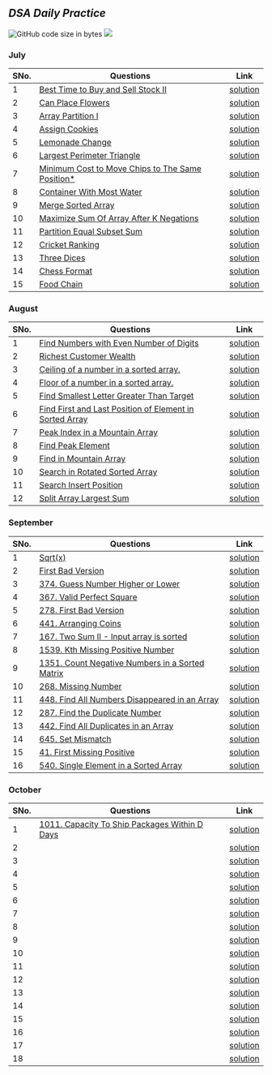 ## *DSA Daily Practice*
![GitHub code size in bytes](https://img.shields.io/github/languages/code-size/classickartik/dsa-daily-practice?color=red&logoColor=blue)
![](https://tokei.rs/b1/github/classickartik/dsa-daily-practice)

### **July**
| SNo. | Questions | Link |
| - | - | - |
| 1 | [Best Time to Buy and Sell Stock II](https://leetcode.com/problems/best-time-to-buy-and-sell-stock-ii/) | [solution](July/1.cpp) |
| 2 | [Can Place Flowers](https://leetcode.com/problems/can-place-flowers/) | [solution](July/2.cpp) |
| 3 | [Array Partition I](https://leetcode.com/problems/array-partition-i/) | [solution](July/3.cpp) |
| 4 | [Assign Cookies](https://leetcode.com/problems/assign-cookies/) | [solution](July/4.cpp) |
| 5 | [Lemonade Change](https://leetcode.com/problems/lemonade-change/) | [solution](July/5.cpp) |
| 6 | [Largest Perimeter Triangle](https://leetcode.com/problems/largest-perimeter-triangle/) | [solution](July/6.cpp) |
| 7 | [Minimum Cost to Move Chips to The Same Position*](https://leetcode.com/problems/minimum-cost-to-move-chips-to-the-same-position/) | [solution](July/7.cpp) |
| 8 | [Container With Most Water](https://leetcode.com/problems/container-with-most-water/) | [solution](July/8.cpp) |
| 9 | [Merge Sorted Array](https://leetcode.com/problems/merge-sorted-array/) | [solution](July/9.cpp) |
| 10 | [Maximize Sum Of Array After K Negations](https://leetcode.com/problems/maximize-sum-of-array-after-k-negations/) | [solution](July/10.cpp) |
| 11 | [Partition Equal Subset Sum](https://leetcode.com/problems/partition-equal-subset-sum/) | [solution](July/11.cpp) |
| 12 | [Cricket Ranking](https://www.codechef.com/START6C/problems/CRICRANK) | [solution](July/12.cpp) |
| 13 | [Three Dices](https://www.codechef.com/START6C/problems/THREDICE) | [solution](July/13.cpp) |
| 14 | [Chess Format ](https://www.codechef.com/START7C/problems/CHSFORMT) | [solution](July/14.cpp) |
| 15 | [Food Chain ](https://www.codechef.com/START7C/problems/FODCHAIN) | [solution](July/15.cpp) |

### **August**
| SNo. | Questions | Link |
| - | - | - |
| 1 | [Find Numbers with Even Number of Digits](https://leetcode.com/problems/find-numbers-with-even-number-of-digits/) | [solution](August/1.java) |
| 2 | [Richest Customer Wealth](https://leetcode.com/problems/richest-customer-wealth/) | [solution](August/2.java) |
| 3 | [Ceiling of a number in a sorted array.]() | [solution](August/3.java) |
| 4 | [Floor of a number in a sorted array.]() | [solution](August/4.java) |
| 5 | [Find Smallest Letter Greater Than Target](https://leetcode.com/problems/find-smallest-letter-greater-than-target/) | [solution](August/5.java) |
| 6 | [Find First and Last Position of Element in Sorted Array](https://leetcode.com/problems/find-first-and-last-position-of-element-in-sorted-array/) | [solution](August/6.java) |
| 7 | [ Peak Index in a Mountain Array](https://leetcode.com/problems/peak-index-in-a-mountain-array/) | [solution](August/7.java) |
| 8 | [Find Peak Element](https://leetcode.com/problems/find-peak-element/) | [solution](August/8.java) |
| 9 | [Find in Mountain Array](https://leetcode.com/problems/find-in-mountain-array/) | [solution](August/9.java) |
| 10 | [Search in Rotated Sorted Array](https://leetcode.com/problems/search-in-rotated-sorted-array/) | [solution](August/10.java) |
| 11 | [ Search Insert Position](https://leetcode.com/problems/search-insert-position/) | [solution](August/11.java) |
| 12 | [ Split Array Largest Sum](https://leetcode.com/problems/split-array-largest-sum/) | [solution](August/12.java) |

### **September**
| SNo. | Questions | Link |
| - | - | - |
| 1 | [Sqrt(x)](https://leetcode.com/problems/sqrtx/) | [solution](September/1.java) |
| 2 | [First Bad Version](https://leetcode.com/problems/first-bad-version/) | [solution](September/2.java) |
| 3 | [374. Guess Number Higher or Lower](https://leetcode.com/problems/guess-number-higher-or-lower/) | [solution](September/3.java) |
| 4 | [367. Valid Perfect Square](https://leetcode.com/problems/valid-perfect-square/) | [solution](September/4.java) |
| 5 | [278. First Bad Version](https://leetcode.com/problems/first-bad-version/) | [solution](September/5.java) |
| 6 | [441. Arranging Coins](https://leetcode.com/problems/arranging-coins/) | [solution](September/6.java) |
| 7 | [167. Two Sum II - Input array is sorted](https://leetcode.com/problems/two-sum-ii-input-array-is-sorted/) | [solution](September/7.java) |
| 8 | [1539. Kth Missing Positive Number](https://leetcode.com/problems/kth-missing-positive-number/) | [solution](September/8.java) |
| 9 | [1351. Count Negative Numbers in a Sorted Matrix](https://leetcode.com/problems/count-negative-numbers-in-a-sorted-matrix/) | [solution](September/9.java) |
| 10 | [268. Missing Number](https://leetcode.com/problems/missing-number/) | [solution](September/10.java) |
| 11 | [448. Find All Numbers Disappeared in an Array](https://leetcode.com/problems/find-all-numbers-disappeared-in-an-array/) | [solution](September/11.java) |
| 12 | [287. Find the Duplicate Number](https://leetcode.com/problems/find-the-duplicate-number/) | [solution](September/12.java) |
| 13 | [442. Find All Duplicates in an Array](https://leetcode.com/problems/find-all-duplicates-in-an-array/) | [solution](September/13.java) |
| 14 | [645. Set Mismatch](https://leetcode.com/problems/set-mismatch/) | [solution](September/14.java) |
| 15 | [41. First Missing Positive](https://leetcode.com/problems/first-missing-positive/) | [solution](September/15.java) |
| 16 | [540. Single Element in a Sorted Array](https://leetcode.com/problems/single-element-in-a-sorted-array/) | [solution](September/16.java) |

### **October**
| SNo. | Questions | Link |
| - | - | - |
| 1 | [1011. Capacity To Ship Packages Within D Days](https://leetcode.com/problems/capacity-to-ship-packages-within-d-days/) | [solution](October/1.java) |
| 2 | []() | [solution](October/2.java) |
| 3 | []() | [solution](October/3.java) |
| 4 | []() | [solution](October/4.java) |
| 5 | []() | [solution](October/5.java) |
| 6 | []() | [solution](October/6.java) |
| 7 | []() | [solution](October/7.java) |
| 8 | []() | [solution](October/8.java) |
| 9 | []() | [solution](October/9.java) |
| 10 | []() | [solution](October/10.java) |
| 11 | []() | [solution](October/11.java) |
| 12 | []() | [solution](October/12.java) |
| 13 | []() | [solution](October/13.java) |
| 14 | []() | [solution](October/14.java) |
| 15 | []() | [solution](October/15.java) |
| 16 | []() | [solution](October/16.java) |
| 17 | []() | [solution](October/17.java) |
| 18 | []() | [solution](October/18.java) |


